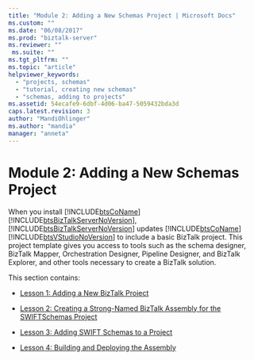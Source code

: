 ```yaml
---
title: "Module 2: Adding a New Schemas Project | Microsoft Docs"
ms.custom: ""
ms.date: "06/08/2017"
ms.prod: "biztalk-server"
ms.reviewer: ""
 ms.suite: ""
ms.tgt_pltfrm: ""
ms.topic: "article"
helpviewer_keywords: 
  - "projects, schemas"
  - "tutorial, creating new schemas"
  - "schemas, adding to projects"
ms.assetid: 54ecafe9-6dbf-4d06-ba47-5059432bda3d
caps.latest.revision: 3
author: "MandiOhlinger"
ms.author: "mandia"
manager: "anneta"
---
```

# Module 2: Adding a New Schemas Project
When you install [!INCLUDE[btsCoName](../../includes/btsconame-md.md)][!INCLUDE[btsBizTalkServerNoVersion](../../includes/btsbiztalkservernoversion-md.md)], [!INCLUDE[btsBizTalkServerNoVersion](../../includes/btsbiztalkservernoversion-md.md)] updates [!INCLUDE[btsCoName](../../includes/btsconame-md.md)][!INCLUDE[btsVStudioNoVersion](../../includes/btsvstudionoversion-md.md)] to include a basic BizTalk project. This project template gives you access to tools such as the schema designer, BizTalk Mapper, Orchestration Designer, Pipeline Designer, and BizTalk Explorer, and other tools necessary to create a BizTalk solution.  
  
 This section contains:  
  
-   [Lesson 1: Adding a New BizTalk Project](../../adapters-and-accelerators/accelerator-swift/lesson-1-adding-a-new-biztalk-project.md)  
  
-   [Lesson 2: Creating a Strong-Named BizTalk Assembly for the SWIFTSchemas Project](../../adapters-and-accelerators/accelerator-swift/lesson-2-creating-a-strong-named-biztalk-assembly-for-the-swiftschemas-project.md)  
  
-   [Lesson 3: Adding SWIFT Schemas to a Project](../../adapters-and-accelerators/accelerator-swift/lesson-3-adding-swift-schemas-to-a-project.md)  
  
-   [Lesson 4: Building and Deploying the Assembly](../../adapters-and-accelerators/accelerator-swift/lesson-4-building-and-deploying-the-assembly.md)